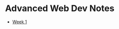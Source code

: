 # Advanced Web Dev Notes

- [Week 1](https://icabp-coderdojo-projects.github.io/advanced-webdev-notes/1.html#/)
